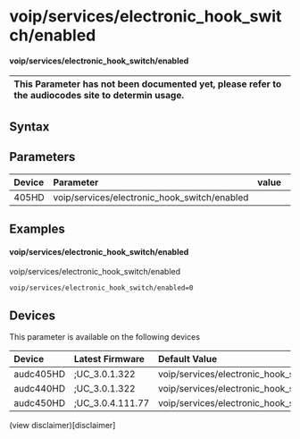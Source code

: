 ﻿---
description: voip/services/electronic_hook_switch/enabled
search: false
---

# voip/services/electronic_hook_switch/enabled

#### voip/services/electronic_hook_switch/enabled


| This Parameter has not been documented yet, please refer to the audiocodes site to determin usage.  | 
| :--- |

## Syntax

## Parameters
|Device|Parameter|value|Description|
|:---|:---|:---|:---|
| 405HD | voip/services/electronic_hook_switch/enabled |  |  |

## Examples
#### voip/services/electronic_hook_switch/enabled

voip/services/electronic_hook_switch/enabled

```
voip/services/electronic_hook_switch/enabled=0
```

## Devices
This parameter is available on the following devices

| Device | Latest Firmware | Default Value |
|:---|:---|:---|
| audc405HD | ;UC_3.0.1.322 | voip/services/electronic_hook_switch/enabled=0 
| audc440HD | ;UC_3.0.1.322 | voip/services/electronic_hook_switch/enabled=0 
| audc450HD | ;UC_3.0.4.111.77 | voip/services/electronic_hook_switch/enabled=0 

(view disclaimer)[disclaimer]
